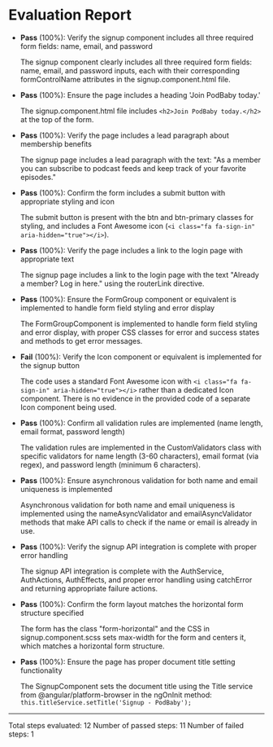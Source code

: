 # Evaluation Report

- **Pass** (100%): Verify the signup component includes all three required form fields: name, email, and password
  
  The signup component clearly includes all three required form fields: name, email, and password inputs, each with their corresponding formControlName attributes in the signup.component.html file.

- **Pass** (100%): Ensure the page includes a heading 'Join PodBaby today.'
  
  The signup.component.html file includes `<h2>Join PodBaby today.</h2>` at the top of the form.

- **Pass** (100%): Verify the page includes a lead paragraph about membership benefits
  
  The signup page includes a lead paragraph with the text: "As a member you can subscribe to podcast feeds and keep track of your favorite episodes."

- **Pass** (100%): Confirm the form includes a submit button with appropriate styling and icon
  
  The submit button is present with the btn and btn-primary classes for styling, and includes a Font Awesome icon (`<i class="fa fa-sign-in" aria-hidden="true"></i>`).

- **Pass** (100%): Verify the page includes a link to the login page with appropriate text
  
  The signup page includes a link to the login page with the text "Already a member? Log in here." using the routerLink directive.

- **Pass** (100%): Ensure the FormGroup component or equivalent is implemented to handle form field styling and error display
  
  The FormGroupComponent is implemented to handle form field styling and error display, with proper CSS classes for error and success states and methods to get error messages.

- **Fail** (100%): Verify the Icon component or equivalent is implemented for the signup button
  
  The code uses a standard Font Awesome icon with `<i class="fa fa-sign-in" aria-hidden="true"></i>` rather than a dedicated Icon component. There is no evidence in the provided code of a separate Icon component being used.

- **Pass** (100%): Confirm all validation rules are implemented (name length, email format, password length)
  
  The validation rules are implemented in the CustomValidators class with specific validators for name length (3-60 characters), email format (via regex), and password length (minimum 6 characters).

- **Pass** (100%): Ensure asynchronous validation for both name and email uniqueness is implemented
  
  Asynchronous validation for both name and email uniqueness is implemented using the nameAsyncValidator and emailAsyncValidator methods that make API calls to check if the name or email is already in use.

- **Pass** (100%): Verify the signup API integration is complete with proper error handling
  
  The signup API integration is complete with the AuthService, AuthActions, AuthEffects, and proper error handling using catchError and returning appropriate failure actions.

- **Pass** (100%): Confirm the form layout matches the horizontal form structure specified
  
  The form has the class "form-horizontal" and the CSS in signup.component.scss sets max-width for the form and centers it, which matches a horizontal form structure.

- **Pass** (100%): Ensure the page has proper document title setting functionality
  
  The SignupComponent sets the document title using the Title service from @angular/platform-browser in the ngOnInit method: `this.titleService.setTitle('Signup - PodBaby');`

---

Total steps evaluated: 12
Number of passed steps: 11
Number of failed steps: 1